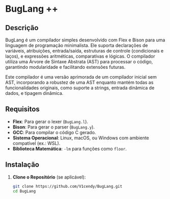 # BugLang ++

## Descrição
BugLang é um compilador simples desenvolvido com Flex e Bison para uma linguagem de programação minimalista. Ele suporta declarações de variáveis, atribuições, entrada/saída, estruturas de controle (condicionais e laços), e expressões aritméticas, comparativas e lógicas. O compilador utiliza uma Árvore de Sintaxe Abstrata (AST) para processar o código, garantindo modularidade e facilitando extensões futuras.

Este compilador é uma versão aprimorada de um compilador inicial sem AST, incorporando a robustez de uma AST enquanto mantém todas as funcionalidades originais, como suporte a strings, entrada dinâmica de dados, e tipagem dinâmica.

## Requisitos
- **Flex**: Para gerar o lexer (`BugLang.l`).
- **Bison**: Para gerar o parser (`BugLang.y`).
- **GCC**: Para compilar o código C gerado.
- **Sistema Operacional**: Linux, macOS, ou Windows com ambiente compatível (ex.: WSL).
- **Biblioteca Matemática**: `-lm` para funções como `floor`.

## Instalação
1. **Clone o Repositório** (se aplicável):
   ```bash
   git clone https://github.com/V1cendy/BugLang.git
   cd BugLang
